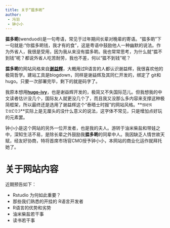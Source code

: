 ```yaml
---
title: 关于“揾多啲”
author: 
 - 冯羽
 - 钟小小
---
```


**揾多啲**(wenduodi)是一句粤语，常见于过年期间长辈对晚辈的寄语。“揾多啲”下一句就是:“你揾多啲钱，我才有的食”，这是粤语中鼓励他人一种幽默的说法。作为外省人，我很是受用，因为我从来没有揾多啲。我也常常思考，为什么就“揾不到钱”呢？都说外省人吃苦耐劳，我也不差，何以“揾不到钱”呢？

**揾多啲**的网站风格来自[**谢益辉**](https://github.com/yihui/hugo-xmag)，大概用过R语言的人都认识谢益辉，我很喜欢他的极简哲学。建站工具是blogdown，同样是谢益辉及其同仁开发的，绑定了 git和hugo。只要一次部署完毕，剩下的就是码字了。

我原本想用[**hugo-ivy**](https://github.com/yihui/hugo-ivy)，也是谢益辉开发的，极简又不失国际范儿。但我想我的中文读者估计没几个，国际友人就更没几个了，而且我又没那么多内容来支撑这种极简框架，所以最终还是选用了谢益辉这个“泰晤士时报”的网站风格。**&Wfr;&Efr;&Nfr; &Dfr;&Ufr;&Ofr;&Dfr;&Ifr;**实际上是无厘头的没什么意义的说法，这字体不常见，只是增加点好玩的元素罢。

钟小小是这个网站的另外一位开发者，也是我的夫人。游转于油米柴盐和带娃之中，深知生活不易，是除长辈之外鼓励我**揾多啲**的同辈中人。我因缺乏人情世故天赋，经友好协商，特将首席市场官CMO授予钟小小，本网站的商业化运作就拜托她了。

# 关于网站内容

近期预告如下：

- Rstudio 为何如此重要？
- 那些我们熟悉的开挂的 R语言开发者
- R语言的优势和劣势
- 油米柴盐若干事
- 读书若干事

